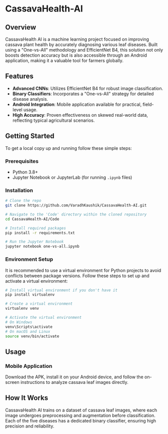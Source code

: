 # CassavaHealth-AI

## Overview
CassavaHealth AI is a machine learning project focused on improving cassava plant health by accurately diagnosing various leaf diseases. Built using a "One-vs-All" methodology and EfficientNet B4, this solution not only boosts detection accuracy but is also accessible through an Android application, making it a valuable tool for farmers globally.

## Features
- **Advanced CNNs**: Utilizes EfficientNet B4 for robust image classification.
- **Binary Classifiers**: Incorporates a "One-vs-All" strategy for detailed disease analysis.
- **Android Integration**: Mobile application available for practical, field-level usage.
- **High Accuracy**: Proven effectiveness on skewed real-world data, reflecting typical agricultural scenarios.

## Getting Started
To get a local copy up and running follow these simple steps:

### Prerequisites
- Python 3.8+
- Jupyter Notebook or JupyterLab (for running `.ipynb` files)


### Installation
```bash
# Clone the repo
git clone https://github.com/VaradhKaushik/CassavaHealth-AI.git

# Navigate to the 'Code' directory within the cloned repository
cd CassavaHealth-AI/Code

# Install required packages
pip install -r requirements.txt

# Run the Jupyter Notebook
jupyter notebook one-vs-all.ipynb
```

### Environment Setup
It is recommended to use a virtual environment for Python projects to avoid conflicts between package versions. Follow these steps to set up and activate a virtual environment:

```bash
# Install virtual environment if you don't have it
pip install virtualenv

# Create a virtual environment
virtualenv venv

# Activate the virtual environment
# On Windows
venv\Scripts\activate
# On macOS and Linux
source venv/bin/activate
```

## Usage
### Mobile Application
Download the APK, install it on your Android device, and follow the on-screen instructions to analyze cassava leaf images directly.

## How It Works
CassavaHealth AI trains on a dataset of cassava leaf images, where each image undergoes preprocessing and augmentation before classification. Each of the five diseases has a dedicated binary classifier, ensuring high precision and reliability.





